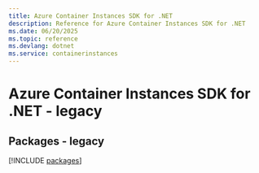 ```yaml
---
title: Azure Container Instances SDK for .NET
description: Reference for Azure Container Instances SDK for .NET
ms.date: 06/20/2025
ms.topic: reference
ms.devlang: dotnet
ms.service: containerinstances
---
```

# Azure Container Instances SDK for .NET - legacy
## Packages - legacy
[!INCLUDE [packages](container-instances-index.md)]